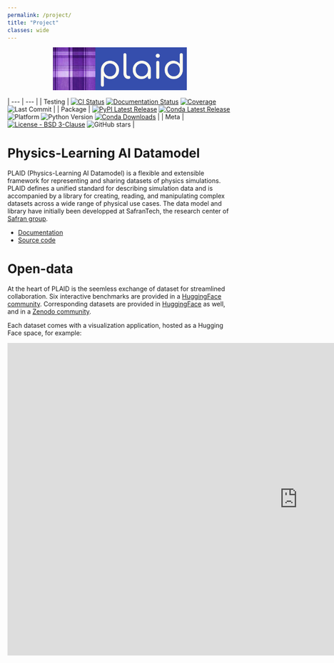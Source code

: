```yaml
---
permalink: /project/
title: "Project"
classes: wide
---
```


<div align="center">
<img src="../assets/images/PLAID-large-logo.png" width="300">
</div>


| --- | --- |
| Testing | [![CI Status](https://github.com/PLAID-lib/plaid/actions/workflows/testing.yml/badge.svg)](https://github.com/PLAID-lib/plaid/actions/workflows/testing.yml) [![Documentation Status](https://readthedocs.org/projects/plaid-lib/badge/?version=latest)](https://plaid-lib.readthedocs.io/en/latest/?badge=latest) [![Coverage](https://codecov.io/gh/plaid-lib/plaid/branch/main/graph/badge.svg)](https://app.codecov.io/gh/plaid-lib/plaid/tree/main?search=&displayType=list) ![Last Commit](https://img.shields.io/github/last-commit/PLAID-lib/plaid/main) |
| Package | [![PyPI Latest Release](https://img.shields.io/pypi/v/pyplaid.svg)](https://pypi.org/project/pyplaid/) [![Conda Latest Release](https://anaconda.org/conda-forge/plaid/badges/version.svg)](https://anaconda.org/conda-forge/plaid) ![Platform](https://img.shields.io/badge/platform-any-blue) ![Python Version](https://img.shields.io/pypi/pyversions/pyplaid) [![Conda Downloads](https://img.shields.io/conda/dn/conda-forge/plaid.svg?label=Conda%20downloads)](https://anaconda.org/conda-forge/plaid) |
| Meta | [![License - BSD 3-Clause](https://anaconda.org/conda-forge/plaid/badges/license.svg)](https://github.com/PLAID-lib/plaid/blob/main/LICENSE.txt) ![GitHub stars](https://img.shields.io/github/stars/PLAID-lib/plaid?style=social) |

<!-- [![PyPI Downloads](https://img.shields.io/pypi/dm/pyplaid.svg?label=PyPI%20downloads)](https://pypi.org/project/pyplaid/) -->
<!-- [![DOI](https://zenodo.org/badge/DOI/10.5281/zenodo.3509134.svg)](https://doi.org/10.5281/zenodo.3509134)  -->


# Physics-Learning AI Datamodel

PLAID (Physics-Learning AI Datamodel) is a flexible and extensible framework for representing and sharing datasets of physics simulations. PLAID defines a unified standard for describing simulation data and is accompanied by a library for creating, reading, and manipulating complex datasets across a wide range of physical use cases.
The data model and library have initially been developped at SafranTech, the research center of [Safran group](https://www.safran-group.com/).

- [Documentation](https://plaid-lib.readthedocs.io/)
- [Source code](https://github.com/PLAID-lib/plaid)


# Open-data

At the heart of PLAID is the seemless exchange of dataset for streamlined collaboration. Six interactive benchmarks are provided in a [HuggingFace community](https://huggingface.co/PLAIDcompetitions). Corresponding datasets are provided in [HuggingFace](https://huggingface.co/PLAID-datasets) as well, and in a [Zenodo community](https://zenodo.org/communities/plaid_datasets).

Each dataset comes with a visualization application, hosted as a Hugging Face space, for example:
<iframe
	src="https://plaid-datasets-vki-ls59-visu.hf.space"
	frameborder="0"
	width="1300"
	height="700"
></iframe>
